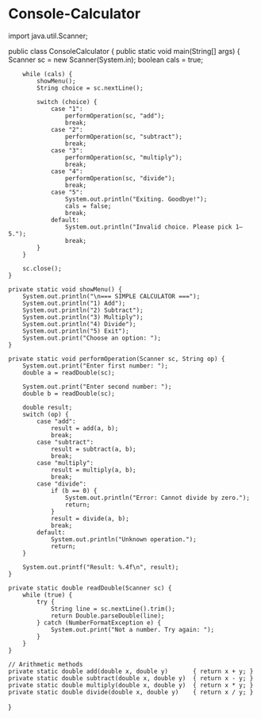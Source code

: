 # Console-Calculator

import java.util.Scanner;

public class ConsoleCalculator {
    public static void main(String[] args) {
        Scanner sc = new Scanner(System.in);
        boolean cals = true;

        while (cals) {
            showMenu();
            String choice = sc.nextLine();

            switch (choice) {
                case "1":
                    performOperation(sc, "add");
                    break;
                case "2":
                    performOperation(sc, "subtract");
                    break;
                case "3":
                    performOperation(sc, "multiply");
                    break;
                case "4":
                    performOperation(sc, "divide");
                    break;
                case "5":
                    System.out.println("Exiting. Goodbye!");
                    cals = false;
                    break;
                default:
                    System.out.println("Invalid choice. Please pick 1–5.");
                    break;
            }
        }

        sc.close();
    }

    private static void showMenu() {
        System.out.println("\n=== SIMPLE CALCULATOR ===");
        System.out.println("1) Add");
        System.out.println("2) Subtract");
        System.out.println("3) Multiply");
        System.out.println("4) Divide");
        System.out.println("5) Exit");
        System.out.print("Choose an option: ");
    }

    private static void performOperation(Scanner sc, String op) {
        System.out.print("Enter first number: ");
        double a = readDouble(sc);

        System.out.print("Enter second number: ");
        double b = readDouble(sc);

        double result;
        switch (op) {
            case "add":
                result = add(a, b);
                break;
            case "subtract":
                result = subtract(a, b);
                break;
            case "multiply":
                result = multiply(a, b);
                break;
            case "divide":
                if (b == 0) {
                    System.out.println("Error: Cannot divide by zero.");
                    return;
                }
                result = divide(a, b);
                break;
            default:
                System.out.println("Unknown operation.");
                return;
        }

        System.out.printf("Result: %.4f\n", result);
    }

    private static double readDouble(Scanner sc) {
        while (true) {
            try {
                String line = sc.nextLine().trim();
                return Double.parseDouble(line);
            } catch (NumberFormatException e) {
                System.out.print("Not a number. Try again: ");
            }
        }
    }

    // Arithmetic methods
    private static double add(double x, double y)       { return x + y; }
    private static double subtract(double x, double y)  { return x - y; }
    private static double multiply(double x, double y)  { return x * y; }
    private static double divide(double x, double y)    { return x / y; }
}
